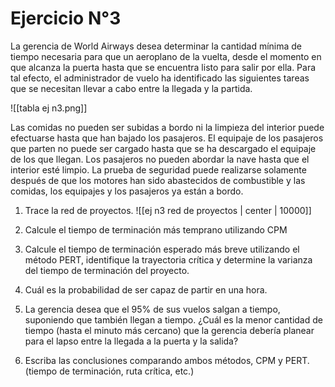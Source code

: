 # Ejercicio N°3
La gerencia de World Airways desea determinar la cantidad mínima de tiempo necesaria para que un aeroplano de la vuelta, desde el momento en que alcanza la puerta hasta que se encuentra listo para salir por ella. Para tal efecto, el administrador de vuelo ha identificado las siguientes tareas que se necesitan llevar a cabo entre la llegada y la partida.

![[tabla ej n3.png]]

Las comidas no pueden ser subidas a bordo ni la limpieza del interior puede efectuarse hasta que han bajado los pasajeros. El equipaje de los pasajeros que parten no puede ser cargado hasta que se ha descargado el equipaje de los que llegan. Los pasajeros no pueden abordar la nave hasta que el interior esté limpio. La prueba de seguridad puede realizarse solamente después de que los motores han sido abastecidos de combustible y las comidas, los equipajes y los pasajeros ya están a bordo.

1. Trace la red de proyectos.
![[ej n3 red de proyectos | center | 10000]]


2. Calcule el tiempo de terminación más temprano utilizando CPM
3. Calcule el tiempo de terminación esperado más breve utilizando el método PERT, identifique la trayectoria crítica y determine la varianza del tiempo de terminación del proyecto.
4. Cuál es la probabilidad de ser capaz de partir en una hora.
5. La gerencia desea que el 95% de sus vuelos salgan a tiempo, suponiendo que también llegan a tiempo. ¿Cuál es la menor cantidad de tiempo (hasta el minuto más cercano) que la gerencia debería planear para el lapso entre la llegada a la puerta y la salida?
6. Escriba las conclusiones comparando ambos métodos, CPM y PERT. (tiempo de terminación, ruta crítica, etc.)